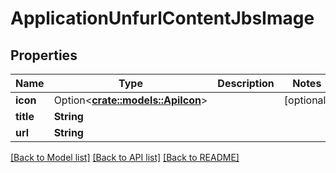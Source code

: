 # ApplicationUnfurlContentJbsImage

## Properties

Name | Type | Description | Notes
------------ | ------------- | ------------- | -------------
**icon** | Option<[**crate::models::ApiIcon**](ApiIcon.md)> |  | [optional]
**title** | **String** |  | 
**url** | **String** |  | 

[[Back to Model list]](../README.md#documentation-for-models) [[Back to API list]](../README.md#documentation-for-api-endpoints) [[Back to README]](../README.md)


